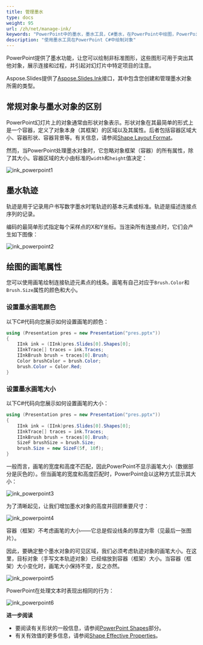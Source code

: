 ```yaml
---
title: 管理墨水
type: docs
weight: 95
url: /zh/net/manage-ink/
keywords: "PowerPoint中的墨水，墨水工具，C#墨水，在PowerPoint中绘图，PowerPoint演示文稿，C#，Csharp，Aspose.Slides for .NET"
description: "使用墨水工具在PowerPoint C#中绘制对象"
---
```


PowerPoint提供了墨水功能，让您可以绘制非标准图形，这些图形可用于突出其他对象，展示连接和过程，并引起对幻灯片中特定项目的注意。

Aspose.Slides提供了[Aspose.Slides.Ink](https://reference.aspose.com/slides/net/aspose.slides.ink/)接口，其中包含您创建和管理墨水对象所需的类型。

## **常规对象与墨水对象的区别**

PowerPoint幻灯片上的对象通常由形状对象表示。形状对象在其最简单的形式上是一个容器，定义了对象本身（其框架）的区域以及其属性。后者包括容器区域大小、容器形状、容器背景等。有关信息，请参阅[Shape Layout Format](https://docs.aspose.com/slides/net/shape-manipulations/#access-layout-formats-for-shape)。

然而，当PowerPoint处理墨水对象时，它忽略对象框架（容器）的所有属性，除了其大小。容器区域的大小由标准的`width`和`height`值决定：

![ink_powerpoint1](ink_powerpoint1.png)

## **墨水轨迹**

轨迹是用于记录用户书写数字墨水时笔轨迹的基本元素或标准。轨迹是描述连接点序列的记录。

编码的最简单形式指定每个采样点的X和Y坐标。当渲染所有连接点时，它们会产生如下图像：

![ink_powerpoint2](ink_powerpoint2.png)

## 绘图的画笔属性

您可以使用画笔绘制连接轨迹元素点的线条。画笔有自己对应于`Brush.Color`和`Brush.Size`属性的颜色和大小。

### **设置墨水画笔颜色**

以下C#代码向您展示如何设置画笔的颜色：

```c#
using (Presentation pres = new Presentation("pres.pptx"))
{
    IInk ink = (IInk)pres.Slides[0].Shapes[0];
    IInkTrace[] traces = ink.Traces;
    IInkBrush brush = traces[0].Brush;
    Color brushColor = brush.Color;
    brush.Color = Color.Red;
}
```

### **设置墨水画笔大小** 

以下C#代码向您展示如何设置画笔的大小：

```c#
using (Presentation pres = new Presentation("pres.pptx"))
{
    IInk ink = (IInk)pres.Slides[0].Shapes[0];
    IInkTrace[] traces = ink.Traces;
    IInkBrush brush = traces[0].Brush;
    SizeF brushSize = brush.Size;
    brush.Size = new SizeF(5f, 10f);
}
```

一般而言，画笔的宽度和高度不匹配，因此PowerPoint不显示画笔大小（数据部分是灰色的）。但当画笔的宽度和高度匹配时，PowerPoint会以这种方式显示其大小：

![ink_powerpoint3](ink_powerpoint3.png)

为了清晰起见，让我们增加墨水对象的高度并回顾重要尺寸：

![ink_powerpoint4](ink_powerpoint4.png)

容器（框架）不考虑画笔的大小——它总是假设线条的厚度为零（见最后一张图片）。

因此，要确定整个墨水对象的可见区域，我们必须考虑轨迹对象的画笔大小。在这里，目标对象（手写文本轨迹对象）已经缩放到容器（框架）大小。当容器（框架）大小变化时，画笔大小保持不变，反之亦然。

![ink_powerpoint5](ink_powerpoint5.png)

PowerPoint在处理文本时表现出相同的行为：

![ink_powerpoint6](ink_powerpoint6.png)

**进一步阅读**

* 要阅读有关形状的一般信息，请参阅[PowerPoint Shapes](https://docs.aspose.com/slides/net/powerpoint-shapes/)部分。
* 有关有效值的更多信息，请参阅[Shape Effective Properties](https://docs.aspose.com/slides/net/shape-effective-properties/#get-effective-font-height-value)。 
